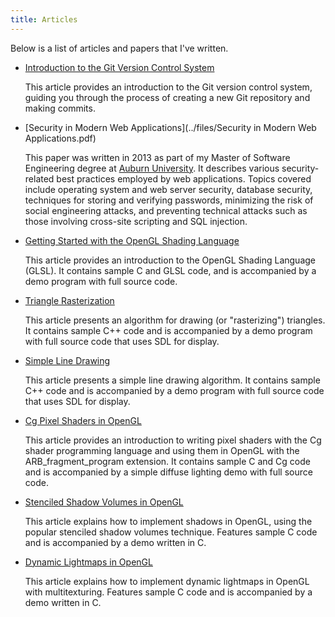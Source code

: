```yaml
---
title: Articles
---
```

Below is a list of articles and papers that I've written.

- [Introduction to the Git Version Control System](introduction-to-git-version-control-system)

  This article provides an introduction to the Git version control system, guiding you through the process of creating a new Git repository and making commits.

- [Security in Modern Web Applications](../files/Security in Modern Web Applications.pdf)

  This paper was written in 2013 as part of my Master of Software Engineering degree at [Auburn University](https://www.auburn.edu/). It describes various security-related best practices employed by web applications. Topics covered include operating system and web server security, database security, techniques for storing and verifying passwords, minimizing the risk of social engineering attacks, and preventing technical attacks such as those involving cross-site scripting and SQL injection.

- [Getting Started with the OpenGL Shading Language](getting_started_with_glsl/)

  This article provides an introduction to the OpenGL Shading Language (GLSL). It contains sample C and GLSL code, and is accompanied by a demo program with full source code.

- [Triangle Rasterization](triangle_rasterization/)

  This article presents an algorithm for drawing (or "rasterizing") triangles. It contains sample C++ code and is accompanied by a demo program with full source code that uses SDL for display.

- [Simple Line Drawing](simple_line_drawing/)

  This article presents a simple line drawing algorithm. It contains sample C++ code and is accompanied by a demo program with full source code that uses SDL for display.

- [Cg Pixel Shaders in OpenGL](cg_pixel_shaders_in_opengl/)

  This article provides an introduction to writing pixel shaders with the Cg shader programming language and using them in OpenGL with the ARB_fragment_program extension. It contains sample C and Cg code and is accompanied by a simple diffuse lighting demo with full source code.

- [Stenciled Shadow Volumes in OpenGL](stenciled_shadow_volumes_in_opengl/)

  This article explains how to implement shadows in OpenGL, using the popular stenciled shadow volumes technique. Features sample C code and is accompanied by a demo written in C.

- [Dynamic Lightmaps in OpenGL](dynamic_lightmaps_in_opengl/)

  This article explains how to implement dynamic lightmaps in OpenGL with multitexturing. Features sample C code and is accompanied by a demo written in C.
  
